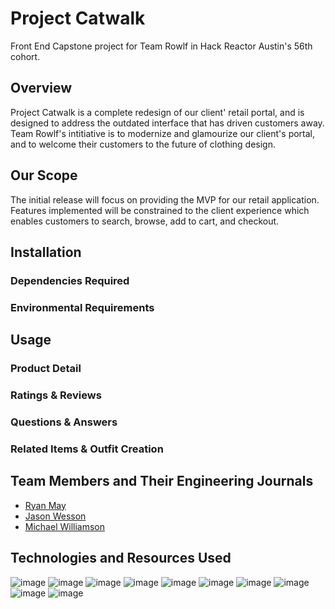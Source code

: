 # Project Catwalk
Front End Capstone project for Team Rowlf in Hack Reactor Austin's 56th cohort.

## Overview
Project Catwalk is a complete redesign of our client' retail portal, and is designed to address the outdated interface that has driven customers away. Team Rowlf's intitiative is to modernize and glamourize our client's portal, and to welcome their customers to the future of clothing design. 

## Our Scope
The initial release will focus on providing the MVP for our retail application. Features implemented will be constrained to the client experience which enables customers to search, browse, add to cart, and checkout.

## Installation
### Dependencies Required
### Environmental Requirements

## Usage
### Product Detail

### Ratings & Reviews

### Questions & Answers

### Related Items & Outfit Creation

## Team Members and Their Engineering Journals
* [Ryan May]()
* [Jason Wesson](https://gist.github.com/jsnwesson/6454fafbeb1a03f6347f9951c78a17b4)
* [Michael Williamson](https://gist.github.com/mikethegrunt/0ae48f0f5f73f868a5a77fb12d745a63)

## Technologies and Resources Used
![image]( https://img.shields.io/badge/React-20232A?style=for-the-badge&logo=react&logoColor=61DAFB ) 
![image]( https://img.shields.io/badge/Node.js-43853D?style=for-the-badge&logo=node-dot-js&logoColor=white )
![image]( https://img.shields.io/badge/npm-CB3837?style=for-the-badge&logo=npm&logoColor=white )
![image]( https://img.shields.io/badge/Yarn-2C8EBB?style=for-the-badge&logo=yarn&logoColor=white )
![image]( https://img.shields.io/badge/Markdown-000000?style=for-the-badge&logo=markdown&logoColor=white )
![image]( https://img.shields.io/badge/Postman-FF6C37?style=for-the-badge&logo=Postman&logoColor=white )
![image]( https://img.shields.io/badge/Git-F05032?style=for-the-badge&logo=git&logoColor=white )
![image]( https://img.shields.io/badge/Google_chrome-4285F4?style=for-the-badge&logo=Google-chrome&logoColor=white )
![image]( https://img.shields.io/badge/Trello-%23026AA7.svg?style=for-the-badge&logo=Trello&logoColor=white )
![image]( https://img.shields.io/badge/VisualStudioCode-0078d7.svg?style=for-the-badge&logo=visual-studio-code&logoColor=white )
